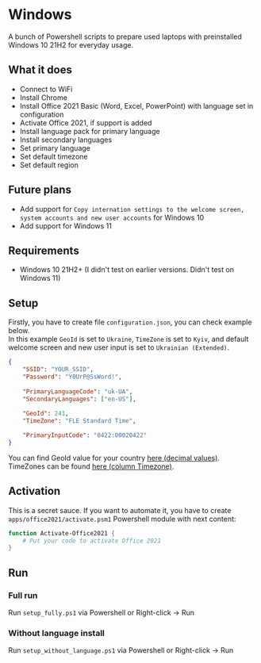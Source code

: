 # Windows

A bunch of Powershell scripts to prepare used laptops with preinstalled Windows 10 21H2 for everyday usage.

## What it does
- Connect to WiFi
- Install Chrome
- Install Office 2021 Basic (Word, Excel, PowerPoint) with language set in configuration
- Activate Office 2021, if support is added
- Install language pack for primary language
- Install secondary languages
- Set primary language
- Set default timezone
- Set default region

## Future plans
- Add support for `Copy internation settings to the welcome screen, system accounts and new user accounts` for Windows 10
- Add support for Windows 11

## Requirements
* Windows 10 21H2+ (I didn't test on earlier versions. Didn't test on Windows 11)

## Setup

Firstly, you have to create file `configuration.json`, you can check example below.  
In this example `GeoId` is set to `Ukraine`, `TimeZone` is set to `Kyiv`, and default welcome screen and new user input is set to `Ukrainian (Extended)`.
```json
{
    "SSID": "YOUR_SSID",
    "Password": "Y0UrP@SsWord!",
    
    "PrimaryLanguageCode": "uk-UA",
    "SecondaryLanguages": ["en-US"],
    
    "GeoId": 241, 
    "TimeZone": "FLE Standard Time",

    "PrimaryInputCode": "0422:00020422"
}
```

You can find GeoId value for your country [here (decimal values)](https://learn.microsoft.com/en-us/windows/win32/intl/table-of-geographical-locations).  
TimeZones can be found [here (column Timezone)](https://learn.microsoft.com/en-us/windows-hardware/manufacture/desktop/default-time-zones?view=windows-11).

## Activation

This is a secret sauce. If you want to automate it, you have to create `apps/office2021/activate.psm1` Powershell module with next content:
```powershell
function Activate-Office2021 {
    # Put your code to activate Office 2021
}
```

## Run

### Full run
Run `setup_fully.ps1` via Powershell or Right-click -> Run

### Without language install
Run `setup_without_language.ps1` via Powershell or Right-click -> Run